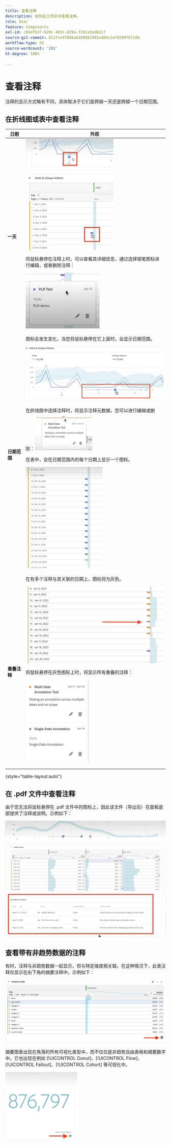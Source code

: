 ```yaml
---
title: 查看注释
description: 如何在工作区中查看注释。
role: User
feature: Components
exl-id: c0e4fb37-b20c-463c-b29a-310ca3adb2c7
source-git-commit: 811fce4f056a6280081901e484c3af8209f87c06
workflow-type: ht
source-wordcount: '283'
ht-degree: 100%

---
```


# 查看注释

注释的显示方式略有不同，具体取决于它们是跨越一天还是跨越一个日期范围。

## 在折线图或表中查看注释

| 日期 | 外观 |
| --- | --- |
| **一天** | ![突出显示注释的可视化折线图](assets/single-day.png)<p>将鼠标悬停在注释上时，可以查看其详细信息，通过选择钢笔图标进行编辑，或者删除注释：<p> ![注释详细信息以及编辑或删除注释的选项。](assets/hover.png) |
| **日期范围** | 图标会发生变化，当您将鼠标悬停在它上面时，会显示日期范围。<p>![日期范围注释图标](assets/multi-day.png)<p>在折线图中选择注释时，将显示注释元数据，您可以进行编辑或删除：![](assets/multi-hover.png)<p>在表中，会在日期范围内的每个日期上显示一个图标。<p>![](assets/multi-day-table.png) |
| **重叠注释** | 在有多个注释与其关联的日期上，图标将为灰色。<p>![重叠注释的详细信息  ](assets/grey.png)<p>将鼠标悬停在灰色图标上时，将显示所有重叠的注释：<p>![](assets/overlap.png) |

{style="table-layout:auto"}

## 在 .pdf 文件中查看注释

由于您无法将鼠标悬停在 .pdf 文件中的图标上，因此该文件（导出后）在面板底部提供了注释或说明。示例如下：

![显示注释说明的 .pdf 文件的高亮显示视图。](assets/ann-pdf.png)

## 查看带有非趋势数据的注释

有时，注释与非趋势数据一起显示，但与特定维度相关联。在这种情况下，此类注释仅显示在右下角的摘要注释中。示例如下：

![](assets/non-date.png)

摘要图表出现在角落的所有可视化类型中，而不仅仅是非趋势自由表格和摘要数字中。它也出现在例如 [!UICONTROL Donut]、[!UICONTROL Flow]、[!UICONTROL Fallout]、[!UICONTROL Cohort] 等可视化中。

![可视化摘要图表](assets/ann-summary.png)

